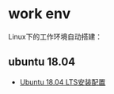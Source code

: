
# work env

Linux下的工作环境自动搭建：



## ubuntu 18.04

* [Ubuntu 18.04 LTS安装配置](https://segmentfault.com/a/1190000014813278)
